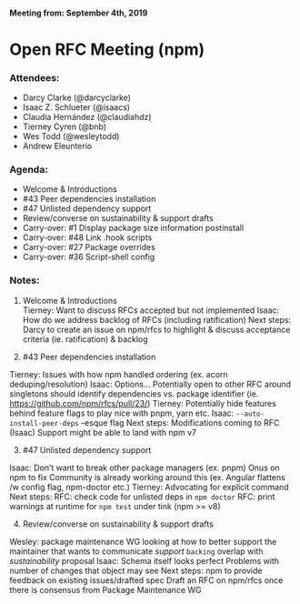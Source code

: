#### Meeting from: September 4th, 2019
# Open RFC Meeting (npm)

### Attendees:

- Darcy Clarke (@darcyclarke)
- Isaac Z. Schlueter (@isaacs)
- Claudia Hernández (@claudiahdz)
- Tierney Cyren (@bnb)
- Wes Todd (@wesleytodd)
- Andrew Eleunterio

### Agenda:

- Welcome & Introductions
- #43 Peer dependencies installation
- #47 Unlisted dependency support
- Review/converse on sustainability & support drafts
- Carry-over: #1 Display package size information postinstall
- Carry-over: #48 Link .hook scripts
- Carry-over: #27 Package overrides
- Carry-over: #36 Script-shell config

### Notes:

1. Welcome & Introductions    
Tierney: Want to discuss RFCs accepted but not implemented
Isaac: How do we address backlog of RFCs (including ratification)
Next steps:
Darcy to create an issue on npm/rfcs to highlight & discuss acceptance criteria (ie. ratification) & backlog

2. #43 Peer dependencies installation

Tierney: Issues with how npm handled ordering (ex. acorn deduping/resolution)
Isaac: Options...
Potentially open to other RFC around singletons
should identify dependencies vs.
package identifier (ie. https://github.com/npm/rfcs/pull/23/)
Tierney: Potentially hide features behind feature flags to play nice with pnpm, yarn etc.
Isaac: `--auto-install-peer-deps` -esque flag
Next steps:
Modifications coming to RFC (Isaac)
Support might be able to land with npm v7

3. #47 Unlisted dependency support

Isaac: 
Don’t want to break other package managers (ex. pnpm)
Onus on npm to fix
Community is already working around this (ex. Angular flattens /w config flag, npm-doctor etc.)
Tierney:
Advocating for explicit command
Next steps:
RFC: check code for unlisted deps in `npm doctor`
RFC: print warnings at runtime for `npm test` under tink (npm >= v8)

4.  Review/converse on sustainability & support drafts

Wesley: 
package maintenance WG looking at how to better support the maintainer that wants to communicate *support*
`backing` overlap with *sustainability* proposal
Isaac:
Schema itself looks perfect
Problems with number of changes that object may see
Next steps:
npm to provide feedback on existing issues/drafted spec
Draft an RFC on npm/rfcs once there is consensus from Package Maintenance WG
